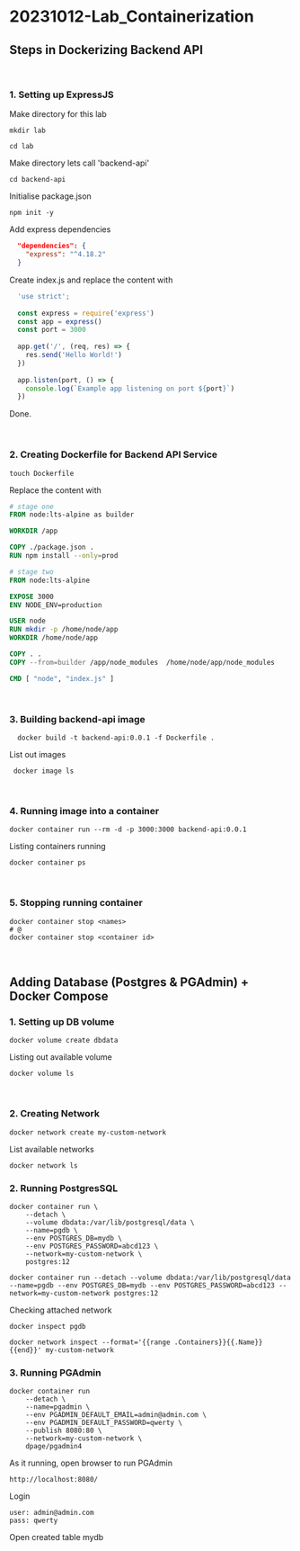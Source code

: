 # 20231012-Lab_Containerization

## Steps in Dockerizing Backend API
<br/>

### 1. Setting up ExpressJS

Make directory for this lab
```shell
mkdir lab
```
```shell
cd lab
```

Make directory lets call 'backend-api'
```shell
cd backend-api
```
Initialise package.json
```shell
npm init -y
```
Add express dependencies
```json
  "dependencies": {
    "express": "^4.18.2"
  }
```

Create index.js and replace the content with
```js
  'use strict';
  
  const express = require('express')
  const app = express()
  const port = 3000
  
  app.get('/', (req, res) => {
    res.send('Hello World!')
  })
  
  app.listen(port, () => {
    console.log(`Example app listening on port ${port}`)
  })
```

Done.

<br/>

### 2. Creating Dockerfile for Backend API Service
```shell
touch Dockerfile
```

Replace the content with
```Dockerfile
# stage one
FROM node:lts-alpine as builder

WORKDIR /app

COPY ./package.json .
RUN npm install --only=prod

# stage two
FROM node:lts-alpine

EXPOSE 3000
ENV NODE_ENV=production

USER node
RUN mkdir -p /home/node/app
WORKDIR /home/node/app

COPY . .
COPY --from=builder /app/node_modules  /home/node/app/node_modules

CMD [ "node", "index.js" ]
```
<br/>

### 3. Building backend-api image
```shell
  docker build -t backend-api:0.0.1 -f Dockerfile .
```
List out images
```shell
 docker image ls
```
<br/>

### 4. Running image into a container
```shell
docker container run --rm -d -p 3000:3000 backend-api:0.0.1 
```
Listing containers running
```shell
docker container ps
```
<br/>

### 5. Stopping running container
```shell
docker container stop <names>
# @
docker container stop <container id>
```
<br/>

## Adding Database (Postgres & PGAdmin) + Docker Compose





### 1. Setting up DB volume
```shell
docker volume create dbdata
```
Listing out available volume
```shell
docker volume ls
```
<br/>


### 2. Creating Network
```shell
docker network create my-custom-network
```
List available networks
```shell
docker network ls
```

### 2. Running PostgresSQL

```shell
docker container run \
    --detach \
    --volume dbdata:/var/lib/postgresql/data \
    --name=pgdb \
    --env POSTGRES_DB=mydb \
    --env POSTGRES_PASSWORD=abcd123 \
    --network=my-custom-network \
    postgres:12
```
```shell
docker container run --detach --volume dbdata:/var/lib/postgresql/data --name=pgdb --env POSTGRES_DB=mydb --env POSTGRES_PASSWORD=abcd123 --network=my-custom-network postgres:12
```
Checking attached network
```shell
docker inspect pgdb
```
```shell
docker network inspect --format='{{range .Containers}}{{.Name}}{{end}}' my-custom-network
```

### 3. Running PGAdmin
```shell
docker container run 
    --detach \
    --name=pgadmin \
    --env PGADMIN_DEFAULT_EMAIL=admin@admin.com \
    --env PGADMIN_DEFAULT_PASSWORD=qwerty \
    --publish 8080:80 \
    --network=my-custom-network \
    dpage/pgadmin4
```
As it running, open browser to run PGAdmin
```http
http://localhost:8080/
```
Login
```
user: admin@admin.com
pass: qwerty
```
Open created table mydb
```

```
